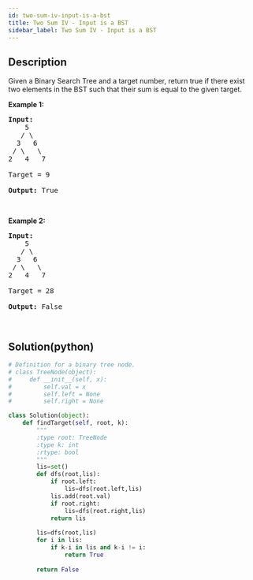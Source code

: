 ```yaml
---
id: two-sum-iv-input-is-a-bst
title: Two Sum IV - Input is a BST
sidebar_label: Two Sum IV - Input is a BST
---
```

## Description
<div class="description">
<p>Given a Binary Search Tree and a target number, return true if there exist two elements in the BST such that their sum is equal to the given target.</p>

<p><b>Example 1:</b></p>

<pre>
<b>Input:</b> 
    5
   / \
  3   6
 / \   \
2   4   7

Target = 9

<b>Output:</b> True
</pre>

<p>&nbsp;</p>

<p><b>Example 2:</b></p>

<pre>
<b>Input:</b> 
    5
   / \
  3   6
 / \   \
2   4   7

Target = 28

<b>Output:</b> False
</pre>

<p>&nbsp;</p>

</div>

## Solution(python)
```python
# Definition for a binary tree node.
# class TreeNode(object):
#     def __init__(self, x):
#         self.val = x
#         self.left = None
#         self.right = None

class Solution(object):
    def findTarget(self, root, k):
        """
        :type root: TreeNode
        :type k: int
        :rtype: bool
        """
        lis=set()
        def dfs(root,lis):
            if root.left:
                lis=dfs(root.left,lis)
            lis.add(root.val)
            if root.right:
                lis=dfs(root.right,lis)
            return lis
        
        lis=dfs(root,lis)
        for i in lis:
            if k-i in lis and k-i != i:
                return True
            
        return False
```